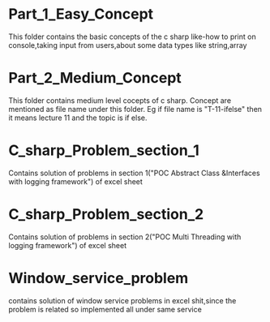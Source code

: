 # Part_1_Easy_Concept
This folder contains the basic concepts of the c sharp like-how to print on console,taking input from users,about some data types like string,array
# Part_2_Medium_Concept
This folder contains medium level cocepts of c sharp.
Concept are mentioned as file name under this folder. Eg if file name is "T-11-ifelse" then it means lecture 11 and the topic is if else.
# C_sharp_Problem_section_1
Contains solution of problems in section 1("POC Abstract Class &Interfaces with logging framework") of excel sheet
# C_sharp_Problem_section_2
Contains solution of problems in section 2("POC Multi Threading with logging framework") of excel sheet
# Window_service_problem
contains solution of window service problems in excel shit,since the problem is related so implemented all under same service
